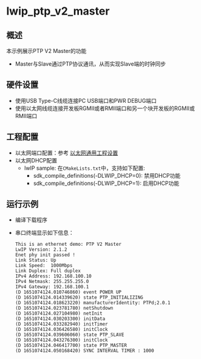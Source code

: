 # lwip_ptp_v2_master

## 概述

本示例展示PTP V2 Master的功能

- Master与Slave通过PTP协议通讯，从而实现Slave端的时钟同步

## 硬件设置

* 使用USB Type-C线缆连接PC USB端口和PWR DEBUG端口
* 使用以太网线缆连接开发板RGMII或者RMII端口和另一个块开发板的RGMII或RMII端口

## 工程配置

- 以太网端口配置：参考 [以太网通用工程设置](../../../doc/Ethernet_Common_Project_Settings_zh.md)
- 以太网DHCP配置
    - lwIP sample:  在`CMakeLists.txt`中，支持如下配置:
      - sdk_compile_definitions(-DLWIP_DHCP=0): 禁用DHCP功能
      - sdk_compile_definitions(-DLWIP_DHCP=1): 启用DHCP功能


## 运行示例

* 编译下载程序
* 串口终端显示如下信息：

  ```console
  This is an ethernet demo: PTP V2 Master
  LwIP Version: 2.1.2
  Enet phy init passed !
  Link Status: Up
  Link Speed:  1000Mbps
  Link Duplex: Full duplex
  IPv4 Address: 192.168.100.10
  IPv4 Netmask: 255.255.255.0
  IPv4 Gateway: 192.168.100.1
  (D 1651074124.010746860) event POWER UP
  (D 1651074124.014339620) state PTP_INITIALIZING
  (D 1651074124.018623220) manufacturerIdentity: PTPd;2.0.1
  (D 1651074124.023781780) netShutdown
  (D 1651074124.027104980) netInit
  (D 1651074124.030203300) initData
  (D 1651074124.033282940) initTimer
  (D 1651074124.036426580) initClock
  (D 1651074124.039606060) state PTP_SLAVE
  (D 1651074124.043276300) initClock
  (D 1651074124.046417700) state PTP_MASTER
  (D 1651074124.050168420) SYNC INTERVAL TIMER : 1000
  ```
